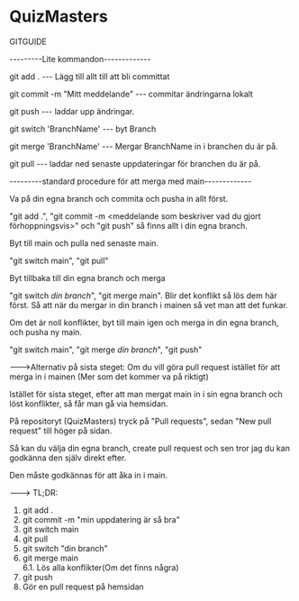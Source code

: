 # QuizMasters


GITGUIDE

---------Lite kommandon-------------

git add . --- Lägg till allt till att bli committat

git commit -m "Mitt meddelande" --- commitar ändringarna lokalt

git push --- laddar upp ändringar.

git switch 'BranchName' --- byt Branch 

git merge 'BranchName' --- Mergar BranchName in i branchen du är på.

git pull --- laddar ned senaste uppdateringar för branchen du är på.


---------standard procedure för att merga med main-------------

Va på din egna branch och commita och pusha in allt först.

  "git add .", "git commit -m <meddelande som beskriver vad du gjort förhoppningsvis>" och "git push" så finns allt i din egna branch.
  
Byt till main och pulla ned senaste main.

  "git switch main", "git pull"
  
Byt tillbaka till din egna branch och merga

  "git switch *din branch*", "git merge main". Blir det konflikt så lös dem här först. Så att när du mergar in din branch i mainen så vet man att det funkar.
  
Om det är noll konflikter, byt till main igen och merga in din egna branch, och pusha ny main.

  "git switch main", "git merge *din branch*", "git push"

--->Alternativ på sista steget:
Om du vill göra pull request istället för att merga in i mainen (Mer som det kommer va på riktigt)

Istället för sista steget, efter att man mergat main in i sin egna branch och löst konflikter, så får man gå via hemsidan.

  På repositoryt (QuizMasters) tryck på "Pull requests", sedan "New pull request" till höger på sidan. 
  
  Så kan du välja din egna branch, create pull request och sen tror jag du kan godkänna den själv direkt efter.
  
  Den måste godkännas för att åka in i main.

---> TL;DR:
1. git add .
2. git commit -m "min uppdatering är så bra"
3. git switch main
4. git pull
5. git switch "din branch"
6. git merge main  
  6.1. Lös alla konflikter(Om det finns några)
7. git push
8. Gör en pull request på hemsidan
